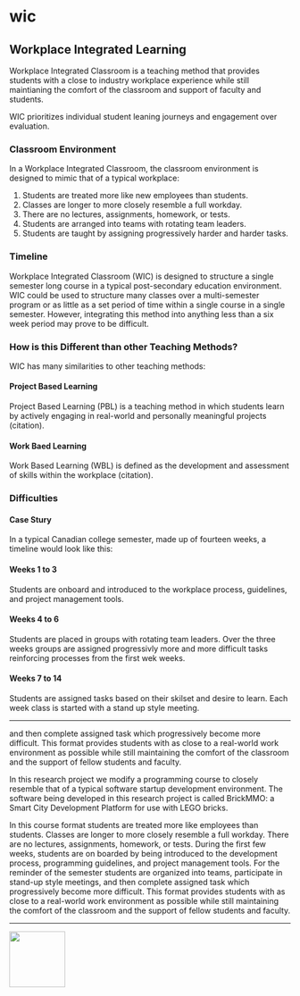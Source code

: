 # wic

<style>@import url("//readme.codeadam.ca/readme.css");</style>

## Workplace Integrated Learning

Workplace Integrated Classroom is a teaching method that provides students with a close to industry workplace experience while still maintianing the comfort of the classroom and support of faculty and students.

WIC prioritizes individual student leaning journeys and engagement over evaluation. 

### Classroom Environment

In a Workplace Integrated Classroom, the classroom environment is designed to mimic that of a typical workplace:

1. Students are treated more like new employees than students.
2. Classes are longer to more closely resemble a full workday.
3. There are no lectures, assignments, homework, or tests.
4. Students are arranged into teams with rotating team leaders.
5. Students are taught by assigning progressively harder and harder tasks.

### Timeline

Workplace Integrated Classroom (WIC) is designed to structure a single semester long course in a typical post-secondary education environment. WIC could be used to structure many classes over a multi-semester program or as little as a set period of time within a single course in a single semester. However, integrating this method into anything less than a six week period may prove to be difficult. 

### How is this Different than other Teaching Methods?

WIC has many similarities to other teaching methods:

#### Project Based Learning

Project Based Learning (PBL) is a teaching method in which students learn by actively engaging in real-world and personally meaningful projects (citation). 

#### Work Baed Learning 

Work Based Learning (WBL) is defined as the development and assessment of skills within the workplace (citation).

### Difficulties


#### Case Stury

In a typical Canadian college semester, made up of fourteen weeks, a timeline would look like this:

#### Weeks 1 to 3

Students are onboard and introduced to the workplace process, guidelines, and project management tools.

#### Weeks 4 to 6

Students are placed in groups with rotating team leaders. Over the three weeks groups are assigned progressivly more and more difficult tasks reinforcing processes from the first wek weeks. 

#### Weeks 7 to 14

Students are assigned tasks based on their skilset and desire to learn. Each week class is started with a stand up style meeting. 

***

and then complete assigned task which progressively become more difficult. This format provides students with as close to a real-world work environment as possible while still maintaining the comfort of the classroom and the support of fellow students and faculty.



In this research project we modify a programming course to closely resemble that of a typical software startup development environment. The software being developed in this research project is called BrickMMO: a Smart City Development Platform for use with LEGO bricks. 

In this course format students are treated more like employees than students. Classes are longer to more closely resemble a full workday. There are no lectures, assignments, homework, or tests. During the first few weeks, students are on boarded by being introduced to the development process, programming guidelines, and project management tools. For the reminder of the semester students are organized into teams, participate in stand-up style meetings, and then complete assigned task which progressively become more difficult. This format provides students with as close to a real-world work environment as possible while still maintaining the comfort of the classroom and the support of fellow students and faculty.

---

<a href="https://brickmmo.com">
<img src="https://brickmmo.com/images/brickmmo-logo-horizontal.jpg" width="100">
</a>

